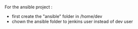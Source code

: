 For the ansible project :

- first create the "ansible" folder in /home/dev
- chown the ansible folder to jenkins user instead of dev user